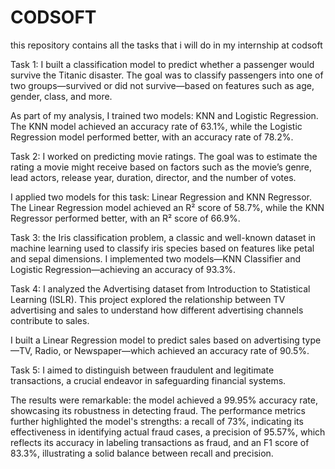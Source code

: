 # CODSOFT
this repository contains all the tasks that i will do in my internship at codsoft

Task 1: I built a classification model to predict whether a passenger would survive the Titanic disaster. The goal was to classify passengers into one of two groups—survived or did not survive—based on features such as age, gender, class, and more.

As part of my analysis, I trained two models: KNN and Logistic Regression. The KNN model achieved an accuracy rate of 63.1%, while the Logistic Regression model performed better, with an accuracy rate of 78.2%.

Task 2: I worked on predicting movie ratings. The goal was to estimate the rating a movie might receive based on factors such as the movie’s genre, lead actors, release year, duration, director, and the number of votes.

I applied two models for this task: Linear Regression and KNN Regressor. The Linear Regression model achieved an R² score of 58.7%, while the KNN Regressor performed better, with an R² score of 66.9%.

Task 3: the Iris classification problem, a classic and well-known dataset in machine learning used to classify iris species based on features like petal and sepal dimensions. I implemented two models—KNN Classifier and Logistic Regression—achieving an accuracy of 93.3%. 

Task 4: I analyzed the Advertising dataset from Introduction to Statistical Learning (ISLR). This project explored the relationship between TV advertising and sales to understand how different advertising channels contribute to sales.

I built a Linear Regression model to predict sales based on advertising type—TV, Radio, or Newspaper—which achieved an accuracy rate of 90.5%.

Task 5:  I aimed to distinguish between fraudulent and legitimate transactions, a crucial endeavor in safeguarding financial systems.

The results were remarkable: the model achieved a 99.95% accuracy rate, showcasing its robustness in detecting fraud. The performance metrics further highlighted the model's strengths: a recall of 73%, indicating its effectiveness in identifying actual fraud cases, a precision of 95.57%, which reflects its accuracy in labeling transactions as fraud, and an F1 score of 83.3%, illustrating a solid balance between recall and precision.
